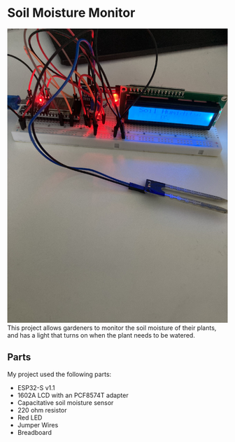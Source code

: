 # Soil Moisture Monitor
![](https://raw.githubusercontent.com/sr5434/soil-moisture-monitor/main/project_picture.jpg)
This project allows gardeners to monitor the soil moisture of their plants, and has a light that turns on when the plant needs to be watered.

## Parts
My project used the following parts:
 - ESP32-S v1.1
 - 1602A LCD with an PCF8574T adapter
 - Capacitative soil moisture sensor
 - 220 ohm resistor
 - Red LED
 - Jumper Wires
 - Breadboard
